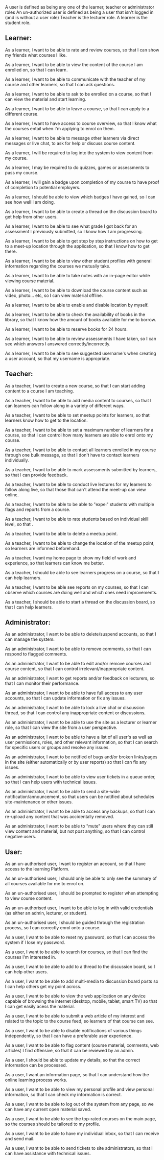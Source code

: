 A user is defined as being any one of the learner, teacher or administrator roles
An un-authorized user is defined as being a user that isn't logged in (and is without a user role)
Teacher is the lecturer role.
A learner is the student role.

Learner:
----
As a learner, I want to be able to rate and review courses, so that I can show my friends what courses I like.

As a learner, I want to be able to view the content of the course I am enrolled on, so that I can learn.

As a learner, I want to be able to communicate with the teacher of my course and other learners, so that I can ask questions.

As a learner, I want to be able to ask to be enrolled on a course, so that I can view the material and start learning.

As a learner, I want to be able to leave a course, so that I can apply to a different course.

As a learner, I want to have access to course overview, so that I know what the courses entail when I'm applying to enrol on them.

As a learner, I want to be able to message other learners via direct messages or live chat, to ask for help or discuss course content.

As a learner, I will be required to log into the system to view content from my course.

As a learner, I may be required to do quizzes, games or assessments to pass my course.

As a learner, I will gain a badge upon completion of my course to have proof of completion to potential employers.

As a learner, I should be able to view which badges I have gained, so I can see how well I am doing.

As a learner, I want to be able to create a thread on the discussion board to get help from other users.

As a learner, I want to be able to see what grade I got back for an assessment I previously submitted, so I know how I am progressing.

As a learner, I want to be able to get step by step instructions on how to get to a meet-up location through the application, so that I know how to get there.

As a learner, I want to be able to view other student profiles with general information regarding the courses we mutually take.

As a learner, I want to be able to take notes with an in-page editor while viewing course material.

As a learner, I want to be able to download the course content such as video, photo... etc, so I can view material offline.

As a learner, I want to be able to enable and disable location by myself.

As a learner, I want to be able to check the availability of books in the library, so that I know how the amount of books available for me to borrow.

As a learner, I want to be able to reserve books for 24 hours.

As a learner, I want to be able to review assessments I have taken, so I can see which answers I answered correctly/incorrectly.

As a learner, I want to be able to see suggested username's when creating a user account, so that my username is appropriate.




Teacher:
----
As a teacher, I want to create a new course, so that I can start adding content to a course I am teaching.

As a teacher, I want to be able to add media content to courses, so that I can learners can follow along in a variety of different ways.

As a teacher, I want to be able to set meetup points for learners, so that learners know how to get to the location.

As a teacher, I want to be able to set a maximum number of learners for a course, so that I can control how many learners are able to enrol onto my course.

As a teacher, I want to be able to contact all learners enrolled in my course through one bulk message, so that I don't have to contact learners individually.

As a teacher, I want to be able to mark assessments submitted by learners, so that I can provide feedback.

As a teacher, I want to be able to conduct live lectures for my learners to follow along live, so that those that can't attend the meet-up can view online.

As a teacher, I want to be able to be able to "expel" students with multiple flags and reports from a course. 

As a teacher, I want to be able to rate students based on individual skill level, so that .

As a teacher, I want to be able to delete a meetup point.

As a teacher, I want to be able to change the location of the meetup point, so learners are informed beforehand.

As a teacher, I want my home page to show my field of work and experience, so that learners can know me better.

As a teacher, I should be able to see learners progress on a course, so that I can help learners.

As a teacher, I want to be able see reports on my courses, so that I can observe which courses are doing well and which ones need improvements.

As a teacher, I should be able to start a thread on the discussion board, so that I can help learners.




Administrator:
----

As an administrator, I want to be able to delete/suspend accounts, so that I can manage the system.

As an administrator, I want to be able to remove comments, so that I can respond to flagged comments.

As an administrator, I want to be able to edit and/or remove courses and course content, so that I can control irrelevant/inappropriate content.

As an administrator, I want to get reports and/or feedback on lecturers, so that I can monitor their performance.

As an administrator, I want to be able to have full access to any user accounts, so that I can update information or fix any issues.

As an administrator, I want to be able to lock a live chat or discussion thread, so that I can control any inappropriate content or discussions.

As an administrator, I want to be able to use the site as a lecturer or learner role, so that I can view the site from a user perspective.

As an administrator, I want to be able to have a list of all user's as well as user permissions, roles, and other relevant information, so that I can search for specific users or groups and resolve any issues.

As an administrator, I want to be notified of bugs and/or broken links/pages in the site (either automatically or by user reports) so that I can fix any issues.

As an administrator, I want to be able to view user tickets in a queue order, so that I can help users with technical issues.  

As an administrator, I want to be able to send a site-wide notification/announcement, so that users can be notified about schedules site-maintenance or other issues.

As an administrator, I want to be able to access any backups, so that I can re-upload any content that was accidentally removed.

As an administrator, I want to be able to "mute" users where they can still view content and material, but not post anything, so that I can control negative users.



User:
----
As an un-authorised user, I want to register an account, so that I have access to the learning Platform.

As an un-authorised user, I should only be able to only see the summary of all courses available for me to enrol on.

As an un-authorised user, I should be prompted to register when attempting to view course content.

As an un-authorised user, I want to be able to log in with valid credentials (as either an admin, lecturer, or student).

As an un-authorised user, I should be guided through the registration process, so I can correctly enrol onto a course.

As a user, I want to be able to reset my password, so that I can access the system if I lose my password.

As a user, I want to be able to search for courses, so that I can find the courses I'm interested in.

As a user, I want to be able to add to a thread to the discussion board, so I can help other users.

As a user, I want to be able to add multi-media to discussion board posts so I can help others get my point across.

As a user, I want to be able to view the web application on any device capable of browsing the internet (desktop, mobile, tablet, smart TV)  so that I can get easily acess the material.

As a user, I want to be able to submit a web article of my interest and related to the topic to the course feed, so learners of that course can see.

As a user, I want to be able to disable notifications of various things independently, so that I can have a preferable user experience.

As a user, I want to be able to flag content (course material, comments, web articles) I find offensive, so that it can be reviewed by an admin.

As a user, I should be able to update my details, so that the correct information can be processed.

As a user, I want an information page, so that I can understand how the online learning process works.

As a user, I want to be able to view my personal profile and view personal information, so that I can check my information is correct.

As a user, I want to be able to log out of the system from any page, so we can have any current open material saved.

As a user, I want to be able to see the top-rated courses on the main page, so the courses should be tailored to my profile. 

As a user, I want to be able to have my individual inbox, so that I can receive and send mail.

As a user, I want to be able to send tickets to site administrators, so that I can have assistance with technical issues.
